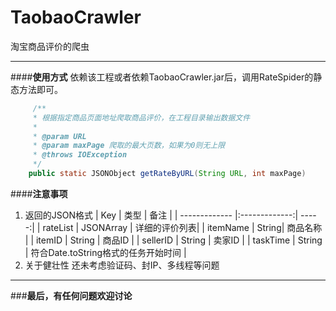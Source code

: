 TaobaoCrawler
=============

淘宝商品评价的爬虫

----------
####**使用方式**
依赖该工程或者依赖TaobaoCrawler.jar后，调用RateSpider的静态方法即可。
```Java
     /**
     * 根据指定商品页面地址爬取商品评价，在工程目录输出数据文件
     *
     * @param URL
     * @param maxPage 爬取的最大页数，如果为0则无上限
     * @throws IOException
     */
    public static JSONObject getRateByURL(String URL, int maxPage)
```

####**注意事项**
1. 返回的JSON格式
| Key        | 类型          | 备注  |
| ------------- |:-------------:| -----:|
| rateList      | JSONArray | 详细的评价列表|
| itemName      | String|   商品名称 |
| itemID | String     |    商品ID |
| sellerID | String     |    卖家ID |
| taskTime | String     |    符合Date.toString格式的任务开始时间 |
2. 关于健壮性
还未考虑验证码、封IP、多线程等问题

--------
###**最后，有任何问题欢迎讨论**